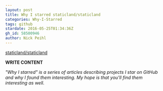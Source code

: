 ```yaml
---
layout: post
title: Why I starred staticland/staticland
categories: Why-I-Starred
tags: github
stardate: 2016-05-25T01:34:36Z
gh_id: 58500946
author: Nick Peihl
---
```


[staticland/staticland](https://github.com/staticland/staticland)

**WRITE CONTENT**

*"Why I starred" is a series of articles describing projects I star on GitHub and why I found them interesting. My hope is that you'll find them interesting as well.*

